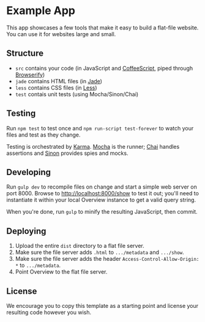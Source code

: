 Example App
===========

This app showcases a few tools that make it easy to build a flat-file website.
You can use it for websites large and small.

Structure
---------

* `src` contains your code (in JavaScript and
   [CoffeeScript](http://coffeescript.org/), piped through
   [Browserify](http://browserify.org/))
* `jade` contains HTML files (in [Jade](http://jade-lang.com/))
* `less` contains CSS files (in [Less](http://lesscss.org/))
* `test` contais unit tests (using Mocha/Sinon/Chai)

Testing
-------

Run `npm test` to test once and `npm run-script test-forever` to watch your
files and test as they change.

Testing is orchestrated by [Karma](http://karma-runner.github.io/).
[Mocha](http://visionmedia.github.io/mocha/) is the runner;
[Chai](http://chaijs.com/) handles assertions and
[Sinon](http://sinonjs.org/) provides spies and mocks.

Developing
----------

Run `gulp dev` to recompile files on change and start a simple web server on
port 8000. Browse to [http://localhost:8000/show](http://localhost:8000/show)
to test it out; you'll need to instantiate it within your local Overview
instance to get a valid query string.

When you're done, run `gulp` to minify the resulting JavaScript, then commit.

Deploying
---------

1. Upload the entire `dist` directory to a flat file server.
2. Make sure the file server adds `.html` to `.../metadata` and `.../show`.
3. Make sure the file server adds the header `Access-Control-Allow-Origin: *`
   to `.../metadata`.
4. Point Overview to the flat file server.

License
-------

We encourage you to copy this template as a starting point and license your
resulting code however you wish.
